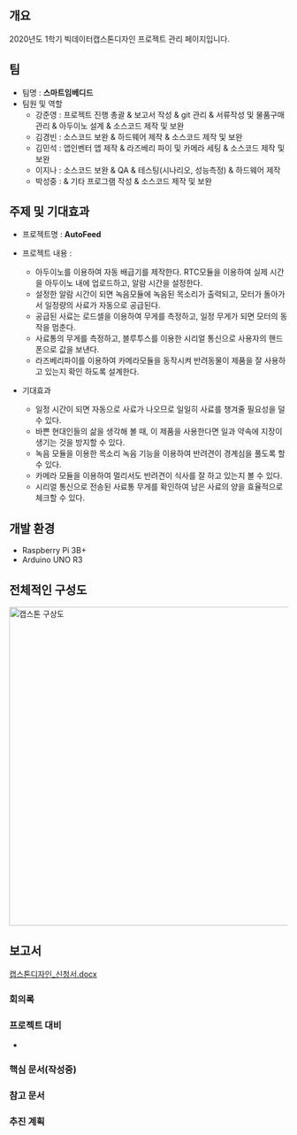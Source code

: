 


## 개요
2020년도 1학기 빅데이터캡스톤디자인 프로젝트 관리 페이지입니다.
## 팀
- 팀명 : **스마트임베디드**
- 팀원 및 역할
    - 강준영 : 프로젝트 진행 총괄 & 보고서 작성 & git 관리  & 서류작성 및 물품구매 관리 & 아두이노 설계 & 소스코드 제작 및 보완
    - 김경빈 : 소스코드 보완 & 하드웨어 제작 & 소스코드 제작 및 보완
    - 김민석 : 앱인벤터 앱 제작 & 라즈베리 파이 및 카메라 세팅 & 소스코드 제작 및 보완
    - 이지나 : 소스코드 보완 & QA & 테스팅(시나리오, 성능측정) & 하드웨어 제작
    - 박성중 : & 기타 프로그램 작성 & 소스코드 제작 및 보완 
## 주제 및 기대효과
  - 프로젝트명 : **AutoFeed**
  
  - 프로젝트 내용 :
    - 아두이노를 이용하여 자동 배급기를 제작한다. RTC모듈을 이용하여 실제 시간을 아두이노 내에 업로드하고, 알람 시간을 설정한다.
    - 설정한 알람 시간이 되면 녹음모듈에 녹음된 목소리가 출력되고, 모터가 돌아가서 일정량의 사료가 자동으로 공급된다.
    - 공급된 사료는 로드셀을 이용하여 무게를 측정하고, 일정 무게가 되면 모터의 동작을 멈춘다.
    - 사료통의 무게를 측정하고, 블루투스를 이용한 시리얼 통신으로 사용자의 핸드폰으로 값을 보낸다.
    - 라즈베리파이를 이용하여 카메라모듈을 동작시켜 반려동물이 제품을 잘 사용하고 있는지 확인 하도록 설계한다.
  
  - 기대효과
    - 일정 시간이 되면 자동으로 사료가 나오므로 일일히 사료를 챙겨줄 필요성을 덜 수 있다.
    - 바쁜 현대인들의 삶을 생각해 볼 때, 이 제품을 사용한다면 일과 약속에 지장이 생기는 것을 방지할 수 있다.
    - 녹음 모듈을 이용한 목소리 녹음 기능을 이용하여 반려견이 경계심을 풀도록 할 수 있다.
    - 카메라 모듈을 이용하여 멀리서도 반려견이 식사를 잘 하고 있는지 볼 수 있다.
    - 시리얼 통신으로 전송된 사료통 무게를 확인하여 남은 사료의 양을 효율적으로 체크할 수 있다.
## 개발 환경

  - Raspberry Pi 3B+
  - Arduino UNO R3 

## 전체적인 구성도
<img width="576" alt="캡스톤 구상도" src="https://user-images.githubusercontent.com/71344823/94006137-5d67c100-fdda-11ea-918d-cbe63cbee593.png">


## 보고서 
[캡스톤디자인_신청서.docx](https://github.com/JUNYOUNG96/AutoFeed/files/5276358/_.docx)

### 회의록 

### 프로젝트 대비
- 
### 핵심 문서(작성중)

### 참고 문서

### 추진 계획
